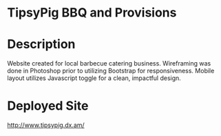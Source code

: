 # TipsyPig BBQ and Provisions

# Description

Website created for local barbecue catering business.  Wireframing was done in Photoshop prior to utilizing Bootstrap for responsiveness.  Mobile layout utilizes Javascript toggle for a clean, impactful design.<br/>

# Deployed Site

http://www.tipsypig.dx.am/
